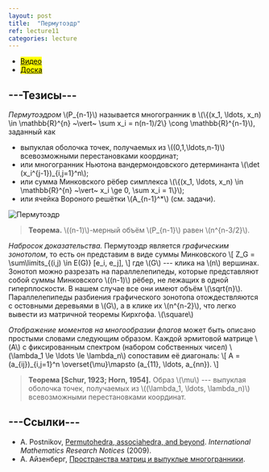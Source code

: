 ```yaml
---
layout: post
title:  "Пермутоэдр"
ref: lecture11
categories: lecture
---
```


+ [<mark>Видео</mark>](https://drive.google.com/file/d/14vhswHVmwiK8XXOcdwwPkKPBkWsxA200/view?usp=sharing)
+ [<mark>Доска</mark>]({{site.baseurl}}/whiteboard/lec11.pdf)


## ---Тезисы---

_Пермутоэдром_ \\(P_{n-1}\\) называется многогранник в \\(\\{(x_1, \ldots, x_n) \in \mathbb{R}^{n} ~\vert~ \sum x_i = n(n-1)/2\\} \cong \mathbb{R}^{n-1}\\), заданный как
+ выпуклая оболочка точек, получаемых из \\((0,1,\ldots,n-1)\\) всевозможными перестановками координат;
+ или многогранник Ньютона вандермондовского детерминанта \\(\det (x_i^{j-1})_{i,j=1}^n\\);
+ или сумма Минковского рёбер симплекса \\(\\{(x_1, \ldots, x_n) \in \mathbb{R}^{n} ~\vert~ x_i \ge 0, \sum x_i = 1\\}\\);
+ или ячейка Вороного решётки \\(A_{n-1}^*\\) (см. задачи).

![Пермутоэдр]({{site.baseurl}}/pics/permutohedron.jpg "Фото: А. Балицкий")

> **Теорема.** \\((n-1)\\)-мерный объём \\(P_{n-1}\\) равен \\(n^{n-3/2}\\).

_Набросок доказательства._
Пермутоэдр является _графическим зонотопом_, то есть он представим в виде суммы Минковского
\\[
Z_G = \sum\limits_{(i,j) \in E(G)} [e_i, e_j],
\\]
где \\(G\\) --- клика на \\(n\\) вершинах. Зонотоп можно разрезать на параллелепипеды, которые представляют собой суммы Минковского \\((n-1)\\) рёбер, не лежащих в одной гиперплоскости. В нашем случае все они имеют объём \\(\sqrt{n}\\). Параллелепипеды разбиения графического зонотопа отождествляются с остовными деревьями в \\(G\\), а в клике их \\(n^{n-2}\\), что легко вывести из матричной теоремы Кирхгофа.
\\(\square\\)

_Отображение моментов на многообразии флагов_ может быть описано простыми словами следующим образом. Каждой эрмитовой матрице \\(A\\) c фиксированным спектром (набором собственных чисел) \\(\lambda_1 \le \ldots \le \lambda_n\\) сопоставим её диагональ:
\\[
A = (a_{ij})\_{i,j=1}^n  \overset{\mu}\mapsto (a_\{11}, \ldots, a\_{nn}).
\\]

> **Теорема [Schur, 1923; Horn, 1954].** Образ \\(\mu\\) --- выпуклая оболочка точек, получаемых из \\((\lambda_1, \ldots, \lambda_n)\\) всевозможными перестановками координат.


## ---Cсылки---
+ A. Postnikov, [Permutohedra, associahedra, and beyond](https://academic.oup.com/imrn/article-pdf/2009/6/1026/18937162/rnn153.pdf). _International Mathematics Research Notices_ (2009).
+ А. Айзенберг, [Пространства матриц и выпуклые многогранники](https://www.mccme.ru/dubna/2018/notes/ayzenberg-notes.pdf).
